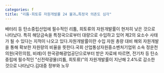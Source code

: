 ```yaml
---
categories: f
title: "리튬·희토류 자원개발률 24 불과…특정국 의존도 심각"
---
```

배터리 등 탄소중립산업에 필수적인 리튬, 희토류의 자원개발률이 현저히 낮은 것으로 나타났다. 특히 해당금속을 특정국으로부터 대량으로 수입하고 있어 제2의 요소수 사태가 될 수 있다는 지적이 나오고 있다.자원개발률이란 수입 자원 총량 대비 해외 자원개발을 통해 확보한 자원량의 비율을 뜻한다.국회 산업통상자원중소벤처기업위 소속 정운천 의원(국민의힘, 비례)이 한국광해광업공단으로부터 받은 자료에 따르면, 전기차 등 탄소중립에 필수적인 "신전략광물(리튬, 희토류)"의 자원개발률이 지난해 2.4%로 감소한 것으로 나타났다.김대중 정부와 노무